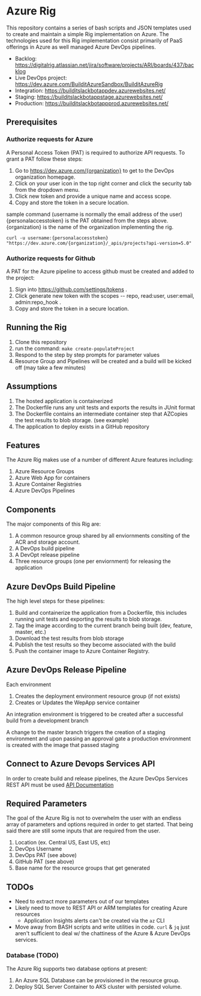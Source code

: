 # Azure Rig

This repository contains a series of bash scripts and JSON templates used to create and maintain a simple Rig implementation on Azure. The technologies used for this Rig implementation consist primarily of PaaS offerings in Azure as well managed Azure DevOps pipelines.

* Backlog: <https://digitalrig.atlassian.net/jira/software/projects/ARI/boards/437/backlog>
* Live DevOps project: <https://dev.azure.com/BuilditAzureSandbox/BuilditAzureRig>
* Integration: <https://builditslackbotappdev.azurewebsites.net/>
* Staging: <https://builditslackbotappstage.azurewebsites.net/>
* Production: <https://builditslackbotappprod.azurewebsites.net/>

## Prerequisites

### Authorize requests for Azure

A Personal Access Token (PAT) is required to authorize API requests. To grant a PAT follow these steps:

1. Go to <https://dev.azure.com/{organization}> to get to the DevOps organization homepage.
1. Click on your user icon in the top right corner and click the security tab from the dropdown menu.
1. Click new token and provide a unique name and access scope.
1. Copy and store the token in a secure location.

sample command (username is normally the email address of the user)
{personalaccesstoken} is the PAT obtained from the steps above.
{organization} is the name of the organization implementing the rig.

```curl -u username:{personalaccesstoken} "https://dev.azure.com/{organization}/_apis/projects?api-version=5.0"```

### Authorize requests for Github

A PAT for the Azure pipeline to access github must be created and added to the project:

1. Sign into <https://github.com/settings/tokens> .
1. Click generate new token with the scopes -- repo, read:user, user:email, admin:repo_hook .
1. Copy and store the token in a secure location.

## Running the Rig

1. Clone this repository
1. run the command: `make create-populateProject`
1. Respond to the step by step prompts for parameter values
1. Resource Group and Pipelines will be created and a build will be kicked off (may take a few minutes)

## Assumptions

1. The hosted application is containerized
1. The Dockerfile runs any unit tests and exports the results in JUnit format
1. The Dockerfile contains an intermediate container step that AZCopies the test results to blob storage. (see example)
1. The application to deploy exists in a GitHub repository

## Features

The Azure Rig makes use of a number of different Azure features including:

1. Azure Resource Groups
1. Azure Web App for containers
1. Azure Container Registries
1. Azure DevOps Pipelines

## Components

The major components of this Rig are:

1. A common resource group shared by all enviornments consiting of the ACR and storage account.
1. A DevOps build pipeline
1. A DevOpt release pipeline
1. Three resource groups (one per enviornment) for releasing the application

## Azure DevOps Build Pipeline

The high level steps for these pipelines:

1. Build and containerize the application from a Dockerfile, this includes running unit tests and exporting the results to blob storage.
1. Tag the image according to the current branch being built (dev, feature, master, etc.)
1. Download the test results from blob storage
1. Publish the test results so they become associated with the build
1. Push the container image to Azure Container Registry.

## Azure DevOps Release Pipeline

Each environment

1. Creates the deployment environment resource group (if not exists)
1. Creates or Updates the WepApp service container

An integration environment is triggered to be created after a successful build from a development branch

A change to the master branch triggers the creation of a staging environment and upon passing an approval gate a production environment is created with the image that passed staging

## Connect to Azure Devops Services API

In order to create build and release pipelines, the Azure DevOps Services REST API must be used [API Documentation](https://docs.microsoft.com/en-us/rest/api/azure/devops/?view=azure-devops-rest-5.0)

## Required Parameters

The goal of the Azure Rig is not to overwhelm the user with an endless array of parameters and options required in order to get started. That being said there are still some inputs that are required from the user.

1. Location (ex. Central US, East US, etc)
1. DevOps Username
1. DevOps PAT (see above)
1. GitHub PAT (see above)
1. Base name for the resource groups that get generated

## TODOs

* Need to extract more parameters out of our templates
* Likely need to move to REST API or ARM templates for creating Azure resources
  * Application Insights alerts can't be created via the `az` CLI
* Move away from BASH scripts and write utilities in code.  `curl` & `jq` just aren't sufficient to deal w/ the chattiness of the Azure & Azure DevOps services.

### Database (TODO)

The Azure Rig supports two database options at present:

1. An Azure SQL Database can be provisioned in the resource group.
1. Deploy SQL Server Container to AKS cluster with persisted volume.
